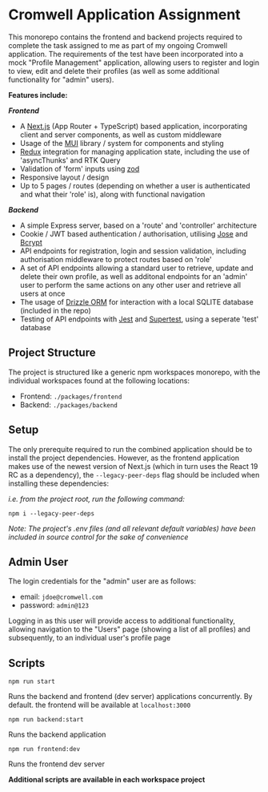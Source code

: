 # Cromwell Application Assignment

This monorepo contains the frontend and backend projects required to complete the task assigned to me as part of my ongoing Cromwell application. The requirements of the test have been incorporated into a mock "Profile Management" application, allowing users to register and login to view, edit and delete their profiles (as well as some additional functionality for "admin" users).

**Features include:**

***Frontend***

- A [Next.js](https://nextjs.org/) (App Router + TypeScript) based application, incorporating client and server components, as well as custom middleware
- Usage of the [MUI](https://mui.com/material-ui/) library / system for components and styling
- [Redux](https://redux.js.org/) integration for managing application state, including the use of 'asyncThunks' and RTK Query
- Validation of 'form' inputs using [zod](https://zod.dev/)
- Responsive layout / design
- Up to 5 pages / routes (depending on whether a user is authenticated and what their 'role' is), along with functional navigation

***Backend***

- A simple Express server, based on a 'route' and 'controller' architecture
- Cookie / JWT based authentication / authorisation, utilising [Jose](https://www.npmjs.com/package/jose) and [Bcrypt](https://www.npmjs.com/package/bcrypt)
- API endpoints for registration, login and session validation, including authorisation middleware to protect routes based on 'role'
- A set of API endpoints allowing a standard user to retrieve, update and delete their own profile, as well as additonal endpoints for an 'admin' user to perform the same actions on any other user and retrieve all users at once
- The usage of [Drizzle ORM](https://orm.drizzle.team/) for interaction with a local SQLITE database (included in the repo)
- Testing of API endpoints with [Jest](https://jestjs.io/) and [Supertest](https://www.npmjs.com/package/supertest), using a seperate 'test' database

## Project Structure

The project is structured like a generic npm workspaces monorepo, with the individual workspaces found at the following locations: 

- Frontend: `./packages/frontend`
- Backend: `./packages/backend`

## Setup

The only prerequite required to run the combined application should be to install the project dependencies. However, as the frontend application makes use of the newest version of Next.js (which in turn uses the React 19 RC as a dependency), the `--legacy-peer-deps` flag should be included when installing these dependencies: 

*i.e. from the project root, run the following command:*

```npm i --legacy-peer-deps```

*Note: The project's .env files (and all relevant default variables) have been included in source control for the sake of convenience*

## Admin User

The login credentials for the "admin" user are as follows:

- email: `jdoe@cromwell.com`
- password: `admin@123`

Logging in as this user will provide access to additional functionality, allowing navigation to the "Users" page (showing a list of all profiles) and subsequently, to an individual user's profile page

## Scripts

```npm run start```

Runs the backend and frontend (dev server) applications concurrently. By default. the frontend will be available at `localhost:3000`

```npm run backend:start```

Runs the backend application

```npm run frontend:dev```

Runs the frontend dev server

__Additional scripts are available in each workspace project__